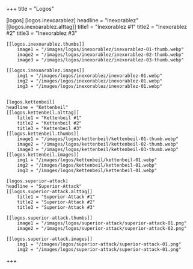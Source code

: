+++
title = "Logos"

[logos]
    [logos.inexoarablez]
    headline = "Inexorablez"
    [[logos.inexoarablez.alttag]]
        title1 = "Inexorablez #1"
        title2 = "Inexorablez #2"
        title3 = "Inexorablez #3"

    [[logos.inexoarablez.thumbs]]
        image1 = "/images/logos/inexorablez/inexorablez-01-thumb.webp"
        image2 = "/images/logos/inexorablez/inexorablez-02-thumb.webp"
        image3 = "/images/logos/inexorablez/inexorablez-03-thumb.webp"

    [[logos.inexoarablez.images]]
        img1 = "/images/logos/inexorablez/inexorablez-01.webp"
        img2 = "/images/logos/inexorablez/inexorablez-01.webp"
        img3 = "/images/logos/inexorablez/inexorablez-01.webp"


    [logos.kettenbeil]
    headline = "Kettenbeil"
    [[logos.kettenbeil.alttag]]
        title1 = "Kettenbeil #1"
        title2 = "Kettenbeil #2"
        title3 = "Kettenbeil #3"
    [[logos.kettenbeil.thumbs]]
        image1 = "/images/logos/kettenbeil/kettenbeil-01-thumb.webp"
        image2 = "/images/logos/kettenbeil/kettenbeil-02-thumb.webp"
        image3 = "/images/logos/kettenbeil/kettenbeil-03-thumb.webp"
    [[logos.kettenbeil.images]]
        img1 = "/images/logos/kettenbeil/kettenbeil-01.webp"
        img2 = "/images/logos/kettenbeil/kettenbeil-01.webp"
        img3 = "/images/logos/kettenbeil/kettenbeil-01.webp"

    [logos.superior-attack]
    headline = "Superior-Attack"
    [[logos.superior-attack.alttag]]
        title1 = "Superior-Attack #1"
        title2 = "Superior-Attack #2"
        title3 = "Superior-Attack #3"

    [[logos.superior-attack.thumbs]]
        image1 = "/images/logos/superior-attack/superior-attack-01.png"
        image2 = "/images/logos/superior-attack/superior-attack-02.png"

    [[logos.superior-attack.images]]
        img1 = "/images/logos/superior-attack/superior-attack-01.png"
        img2 = "/images/logos/superior-attack/superior-attack-01.png"
+++